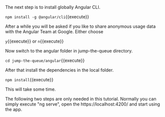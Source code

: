 The next step is to install globally Angular CLI. 

`npm install -g @angular/cli`{{execute}}

After a while you will be asked if you like to share anonymous usage data with the Angular Team at Google. 
Either choose 

`y`{{execute}} or `n`{{execute}}

Now switch to the angular folder in jump-the-queue directory. 

`cd jump-the-queue/angular`{{execute}}

After that install the dependencies in the local folder. 

`npm install`{{execute}}

This will take some time.

The following two steps are only needed in this tutorial. Normally you can simply execute "ng serve", open the https://localhost:4200/ and start using the app.